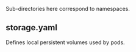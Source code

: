 Sub-directories here correspond to namespaces.

## storage.yaml

Defines local persistent volumes used by pods.
